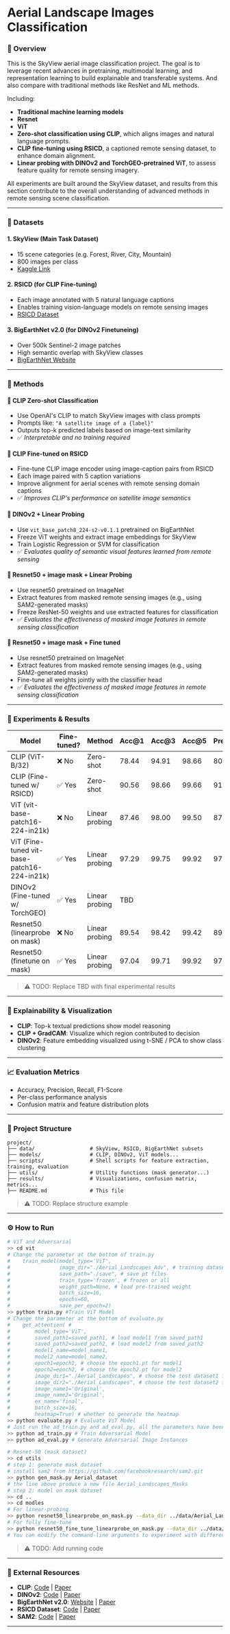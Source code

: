 # Aerial Landscape Images Classification

### 📌 Overview
This is the SkyView aerial image classification project. The goal is to leverage recent advances in pretraining, multimodal learning, and representation learning to build explainable and transferable systems. And also compare with traditional methods like ResNet and ML methods.

Including:

- **Traditional machine learning models**
- **Resnet**
- **ViT**
- **Zero-shot classification using CLIP**, which aligns images and natural language prompts.
- **CLIP fine-tuning using RSICD**, a captioned remote sensing dataset, to enhance domain alignment.
- **Linear probing with DINOv2 and TorchGEO-pretrained ViT**, to assess feature quality for remote sensing imagery.

All experiments are built around the SkyView dataset, and results from this section contribute to the overall understanding of advanced methods in remote sensing scene classification.

---

### 📁 Datasets

#### 1. SkyView (Main Task Dataset)
- 15 scene categories (e.g. Forest, River, City, Mountain)
- 800 images per class
- [Kaggle Link](https://www.kaggle.com/datasets/ankit1743/skyview-an-aerial-landscape-dataset)

#### 2. RSICD (for CLIP Fine-tuning)
- Each image annotated with 5 natural language captions
- Enables training vision-language models on remote sensing images
- [RSICD Dataset](https://github.com/201528014227051/RSICD_optimal)

#### 3. BigEarthNet v2.0 (for DINOv2 Finetuneing)
- Over 500k Sentinel-2 image patches
- High semantic overlap with SkyView classes
- [BigEarthNet Website](https://bigearth.net)

---

### 🧠 Methods

#### 🔹 CLIP Zero-shot Classification
- Use OpenAI's CLIP to match SkyView images with class prompts
- Prompts like: `"A satellite image of a {label}"`
- Outputs top-k predicted labels based on image-text similarity
- ✅ *Interpretable and no training required*

#### 🔹 CLIP Fine-tuned on RSICD
- Fine-tune CLIP image encoder using image-caption pairs from RSICD
- Each image paired with 5 caption variations
- Improve alignment for aerial scenes with remote sensing domain captions
- ✅ *Improves CLIP's performance on satellite image semantics*

#### 🔹 DINOv2 + Linear Probing
- Use `vit_base_patch8_224-s2-v0.1.1` pretrained on BigEarthNet
- Freeze ViT weights and extract image embeddings for SkyView
- Train Logistic Regression or SVM for classification
- ✅ *Evaluates quality of semantic visual features learned from remote sensing*

#### 🔹 Resnet50 + image mask + Linear Probing
- Use resnet50 pretrained on ImageNet
- Extract features from masked remote sensing images (e.g., using SAM2-generated masks)
- Freeze ResNet-50 weights and use extracted features for classification
- ✅ *Evaluates the effectiveness of masked image features in remote sensing classification*


#### 🔹 Resnet50 + image mask + Fine tuned
- Use resnet50 pretrained on ImageNet
- Extract features from masked remote sensing images (e.g., using SAM2-generated masks)
- Fine-tune all weights jointly with the classifier head
- ✅ *Evaluates the effectiveness of masked image features in remote sensing classification*
---

### 🔬 Experiments & Results


| Model                                       | Fine-tuned?  | Method         | Acc@1 | Acc@3 | Acc@5 | Precision | Recall | F1    |
|---------------------------------------------|--------------|----------------|-------|-------|-------|-----------|--------|-------|
| CLIP (ViT-B/32)                             | ❌ No        | Zero-shot      | 78.44 | 94.91 | 98.66 | 80.85     | 78.44  | 77.33 |
| CLIP (Fine-tuned w/ RSICD)                  | ✅ Yes       | Zero-shot      | 90.56 | 98.66 | 99.66 | 91.22     | 90.56  | 90.45 |
| ViT (vit-base-patch16-224-in21k)            | ❌ No        | Linear probing | 87.46 | 98.00 | 99.50 | 87.52     | 87.49  | 87.46 |
| ViT (Fine-tuned vit-base-patch16-224-in21k) | ✅ Yes       | Linear probing | 97.29 | 99.75 | 99.92 | 97.44     | 97.38  | 97.35 |
| DINOv2 (Fine-tuned w/ TorchGEO)             | ✅ Yes       | Linear probing | TBD   |       |       |           |        |       |
| Resnet50 (linearprobe on mask)              | ❌ No        | Linear probing | 89.54 | 98.42 | 99.42 | 89.69     | 89.67  | 89.65 |
| Resnet50 (finetune on mask)                 | ✅ Yes       | Linear probing | 97.04 | 99.71 | 99.92 | 97.09     | 97.09  | 97.08 |

> ⚠️ TODO: Replace TBD with final experimental results

---

### 🧠 Explainability & Visualization
- **CLIP**: Top-k textual predictions show model reasoning
- **CLIP + GradCAM**: Visualize which region contributed to decision
- **DINOv2**: Feature embedding visualized using t-SNE / PCA to show class clustering

---

### 📈 Evaluation Metrics
- Accuracy, Precision, Recall, F1-Score
- Per-class performance analysis
- Confusion matrix and feature distribution plots

---

### 📂 Project Structure
```
project/
├── data/                  # SkyView, RSICD, BigEarthNet subsets
├── models/                # CLIP, DINOv2, ViT models...
├── scripts/               # Shell scripts for feature extraction, training, evaluation
├── utils/                 # Utility functions (mask generator...)
├── results/               # Visualizations, confusion matrix, metrics...
├── README.md              # This file
```

> ⚠️ TODO: Replace structure example
---

### ⚙️ How to Run

```bash
# ViT and Adversarial
>> cd vit
# Change the parameter at the bottom of train.py
#    train_model(model_type='ViT',
#                image_dir="./Aerial_Landscapes_Adv", # training dataset path
#                save_path="./save", # save pt files
#                train_type='frozen', # frozen or all
#                weight_path=None, # load pre-trained weight
#                batch_size=16,
#                epochs=60,
#                save_per_epoch=2)
>> python train.py #Train ViT Model
# Change the parameter at the bottom of evaluate.py
#    get_attention( #
#        model_type='ViT',
#        saved_path1=saved_path1, # load model1 from saved_path1
#        saved_path2=saved_path2, # load model2 from saved_path2
#        model1_name=model_name1,
#        model2_name=model_name2,
#        epoch1=epoch1, # choose the epoch1.pt for model1
#        epoch2=epoch2, # choose the epoch2.pt for model2
#        image_dir1="./Aerial_Landscapes", # choose the test dataset1 for model1
#        image_dir2="./Aerial_Landscapes", # choose the test dataset2 for model2
#        image_name1='Original',
#        image_name2='Original',
#        ex_name='final',
#        batch_size=16,
#        heatmap=True) # whether to generate the heatmap
>> python evaluate.py # Evaluate ViT Model
# Just run the ad_train.py and ad_eval.py, all the parameters have been set. 
>> python ad_train.py # Train Adversarial Model
>> python ad_eval.py # Generate Adversarial Image Instances
```

```bash
# Resnet-50 (mask dataset)
>> cd utils
# step 1: generate mask dataset
# install sam2 from https://github.com/facebookresearch/sam2.git
>> python gen_mask.py Aerial_dataset
# the line above produce a new file Aerial_Landscapes_Masks
# step 2: model on mask dataset
>> cd ..
>> cd modles
# For linear-probing
>> python resnet50_linearprobe_on_mask.py --data_dir ../data/Aerial_Landscapes_Masks --epochs 10 --batch_size 256 --lr 0.0001
# For fully fine-tune
>> python resnet50_fine_tune_linearprobe_on_mask.py --data_dir ../data/Aerial_Landscapes_Masks --epochs 10 --batch_size 256 --lr 0.0001
# You can modify the command-line arguments to experiment with different model hyperparameters.
```

> ⚠️ TODO: Add running code

---

### 🔗 External Resources
- **CLIP**: [Code](https://github.com/openai/CLIP) | [Paper](https://arxiv.org/abs/2103.00020)
- **DINOv2**: [Code](https://github.com/facebookresearch/dinov2) | [Paper](https://arxiv.org/abs/2304.07193)
- **BigEarthNet v2.0**: [Website](https://bigearth.net) | [Paper](https://arxiv.org/abs/2407.03653)
- **RSICD Dataset**: [Code](https://github.com/201528014227051/RSICD_optimal) | [Paper](https://arxiv.org/abs/1712.07835)
- **SAM2**: [Code](https://github.com/facebookresearch/sam2.git) | [Paper](https://arxiv.org/abs/2408.00714)

---

